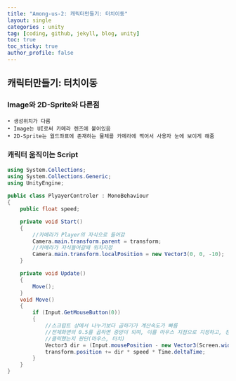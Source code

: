 ```yaml
---
title: "Among-us-2: 캐릭터만들기: 터치이동"
layout: single
categories : unity
tag: [coding, github, jekyll, blog, unity]
toc: true
toc_sticky: true
author_profile: false
---
```


## 캐릭터만들기: 터치이동


### Image와 2D-Sprite와 다른점
	• 생성위치가 다름
	• Image는 UI로써 카메라 렌즈에 붙어있음
	• 2D-Sprite는 월드좌표에 존재하는 물체를 카메라에 찍어서 사용자 눈에 보이게 해줌

### 캐릭터 움직이는 Script

```c#
using System.Collections;
using System.Collections.Generic;
using UnityEngine;
 
public class PlyayerControler : MonoBehaviour
{
    public float speed;

    private void Start()
    {
        //카메라가 Player의 자식으로 들어감
        Camera.main.transform.parent = transform; 
        //카메라가 자식들어갈때 위치지정
        Camera.main.transform.localPosition = new Vector3(0, 0, -10); 
    }

    private void Update()
    {
        Move();
    }
    void Move()
    {
        if (Input.GetMouseButton(0))
        {
            //스크립트 상에서 나누기보다 곱하기가 계산속도가 빠름
            //전체화면의 0.5를 곱하면 중앙이 되며, 이를 마우스 지점으로 지정하고, 정규화해주면 방향을 얻는 벡터가 됨
            //클릭했는지 판단(마우스, 터치)
            Vector3 dir = (Input.mousePosition - new Vector3(Screen.width * 0.5f, Screen.height * 0.5f)).normalized;
            transform.position += dir * speed * Time.deltaTime;
        }
    }
}

```
